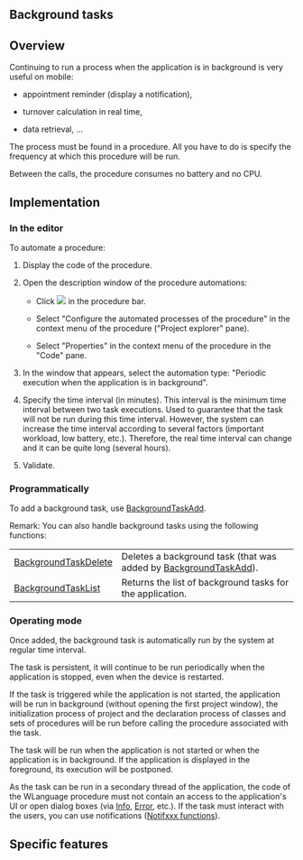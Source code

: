 
## Background tasks
			

<a name="NOTE1"></a>
<a name="NOTE1_1"></a>


## Overview
<a name="overview_ELTTEXTE000113"></a>
Continuing to run a process when the application is in background is very useful on mobile: 

- appointment reminder (display a notification),

- turnover calculation in real time,

- data retrieval, ...


The process must be found in a procedure. All you have to do is specify the frequency at which this procedure will be run.

Between the calls, the procedure consumes no battery and no CPU.

<a name="NOTE2"></a>
<a name="NOTE2_1"></a>


## Implementation
<a name="implementation_ELTTEXTE000137"></a>


### In the editor
<a name="the_editor_ELTPARAGRAPHE000024"></a>

To automate a procedure:

1. Display the code of the procedure.

2. Open the description window of the procedure automations:

	- Click ![](https://doc.pcsoft.fr/en-US/images/image.awp?langid=3&name=Proc_auto_Ico.gif)
 in the procedure bar.

	- Select "Configure the automated processes of the procedure" in the context menu of the procedure ("Project explorer" pane).

	- Select "Properties" in the context menu of the procedure in the "Code" pane.




3. In the window that appears, select the automation type: "Periodic execution when the application is in background".

4. Specify the time interval (in minutes). This interval is the minimum time interval between two task executions. Used to guarantee that the task will not be run during this time interval. However, the system can increase the time interval according to several factors (important workload, low battery, etc.). Therefore, the real time interval can change and it can be quite long (several hours).

5. Validate. 





### Programmatically
<a name="programmatically_ELTPARAGRAPHE000045"></a>

To add a background task, use [BackgroundTaskAdd](../WDLang3/1000023454.md). 

Remark: You can also handle background tasks using the following functions: 



|   |   |
| --- | --- |
| [BackgroundTaskDelete](../WDLang3/1000023455.md) | Deletes a background task (that was added by [BackgroundTaskAdd](../WDLang3/1000023454.md)). |
| [BackgroundTaskList](../WDLang3/1000023456.md) | Returns the list of background tasks for the application. |






### Operating mode
<a name="operating_mode_ELTPARAGRAPHE000056"></a>

Once added, the background task is automatically run by the system at regular time interval. 

The task is persistent, it will continue to be run periodically when the application is stopped, even when the device is restarted. 

If the task is triggered while the application is not started, the application will be run in background (without opening the first project window), the initialization process of project and the declaration process of classes and sets of procedures will be run before calling the procedure associated with the task. 

The task will be run when the application is not started or when the application is in background. If the application is displayed in the foreground, its execution will be postponed.

As the task can be run in a secondary thread of the application, the code of the WLanguage procedure must not contain an access to the application's UI or open dialog boxes (via [Info](../WDLang1/3021011.md), [Error](../WDLang1/3021013.md), etc.). If the task must interact with the users, you can use notifications ([Notifxxx functions](../WDLang3/1000019476.md)).

<a name="NOTE3"></a>
<a name="NOTE3_1"></a>


## Specific features
<a name="specific_features_ELTTEXTE000211"></a>




